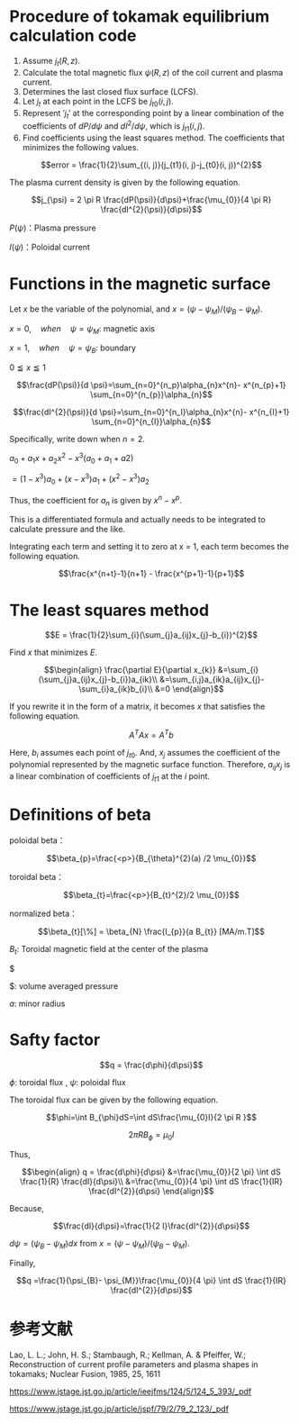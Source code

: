 # Procedure of tokamak equilibrium calculation code

1. Assume $`j_{t}(R, z)`$.
1. Calculate the total magnetic flux $`\psi (R, z)`$ of the coil current and plasma current.
1. Determines the last closed flux surface (LCFS).
1. Let $`j_ {t}`$ at each point in the LCFS be $`j_{t0} (i, j)`$.
1. Represent $'j_{t}'$ at the corresponding point by a linear combination of the coefficients of $`dP/d \psi`$ and $`dI^ {2}/d \psi `$, which is $`j_{t1} (i, j)`$.
1. Find coefficients using the least squares method. The coefficients that minimizes the following values.

```math
error = \frac{1}{2}\sum_{(i, j)}(j_{t1}(i, j)-j_{t0}(i, j))^{2}
```
The plasma current density is given by the following equation.

```math
j_{\psi} = 2 \pi R \frac{dP(\psi)}{d\psi}+\frac{\mu_{0}}{4 \pi R} \frac{dI^{2}(\psi)}{d\psi}
```

$`P(\psi)`$：Plasma pressure

$`I(\psi)`$：Poloidal current

# Functions in the magnetic surface

Let $`x`$ be the variable of the polynomial, and $`x = (\psi- \psi_ {M}) / (\psi_{B}- \psi_{M})`$.

$`x =0,\quad when\quad\psi = \psi_{M}`$: magnetic axis

$`x =1,\quad when\quad\psi = \psi_{B} `$: boundary

$` 0 \leqq x \leqq 1`$

```math
\frac{dP(\psi)}{d \psi}=\sum_{n=0}^{n_p}\alpha_{n}x^{n}- x^{n_{p}+1} \sum_{n=0}^{n_{p}}\alpha_{n}
```

```math
\frac{dI^{2}(\psi)}{d \psi}=\sum_{n=0}^{n_I}\alpha_{n}x^{n}- x^{n_{I}+1} \sum_{n=0}^{n_{I}}\alpha_{n}
```

Specifically, write down when $`n=2`$.

$`a_{0}+a_{1} x+a_{2}x^{2} -x^{3}(a_{0}+a_{1}+a{2})`$

$`=(1-x^{3})a_{0}+(x-x^{3})a_{1}+(x^{2}-x^{3})a_{2}`$

Thus, the coefficient for $`a_{n}`$ is given by $`x^{n}-x^{p}`$.


This is a differentiated formula and actually needs to be integrated to calculate pressure and the like.

Integrating each term and setting it to zero at x = 1, each term becomes the following equation.

```math
\frac{x^{n+t}-1}{n+1} - \frac{x^{p+1}-1}{p+1}
```

# The least squares method

```math
E = \frac{1}{2}\sum_{i}(\sum_{j}a_{ij}x_{j}-b_{i})^{2}
```
Find $`x`$ that minimizes $`E`$.

```math
\begin{align}
\frac{\partial E}{\partial x_{k}}
&=\sum_{i}(\sum_{j}a_{ij}x_{j}-b_{i})a_{ik}\\
&=\sum_{i,j}a_{ik}a_{ij}x_{j}-\sum_{i}a_{ik}b_{i}\\
&=0
\end{align}
```
If you rewrite it in the form of a matrix, it becomes $`x`$ that satisfies the following equation.
```math
A^{T}Ax=A^{T}b
```

Here, $`b_{i}`$ assumes each point of $`j_{t0}`$. And, $`x_ {j}`$ assumes the coefficient of the polynomial represented by the magnetic surface function.
Therefore, $`a_{ij} x_{j}`$ is a linear combination of coefficients of $`j_{t1}`$ at the $`i`$ point.

# Definitions of beta
poloidal beta：

```math
\beta_{p}=\frac{<p>}{B_{\theta}^{2}(a) /2 \mu_{0}}
```


toroidal beta：

```math
\beta_{t}=\frac{<p>}{B_{t}^{2}/2 \mu_{0}}
```

normalized beta：

```math
\beta_{t}[\%] = \beta_{N} \frac{I_{p}}{a B_{t}} [MA/m.T]
```

$B_{t}$: Toroidal magnetic field at the center of the plasma

$<p> $: volume averaged pressure

$a$: minor radius

# Safty factor

```math
q = \frac{d\phi}{d\psi}
```
$`\phi`$: toroidal flux , $`\psi`$: poloidal flux

The toroidal flux can be given by the following equation.
```math
\phi=\int B_{\phi}dS=\int dS\frac{\mu_{0}I}{2 \pi R }
```
```math
2 \pi R B_{\phi}=\mu_{0}I
```
Thus, 

```math
\begin{align}
q = \frac{d\phi}{d\psi}
&=\frac{\mu_{0}}{2 \pi} \int dS \frac{1}{R} \frac{dI}{d\psi}\\
&=\frac{\mu_{0}}{4 \pi} \int dS \frac{1}{IR} \frac{dI^{2}}{d\psi}
\end{align}
```
Because, 
```math
\frac{dI}{d\psi}=\frac{1}{2 I}\frac{dI^{2}}{d\psi}
```

$`d\psi = (\psi_{B}- \psi_{M}) dx`$ from $`x = (\psi- \psi_ {M}) / (\psi_{B}- \psi_{M})`$.

Finally, 

```math
q =\frac{1}{\psi_{B}- \psi_{M}}\frac{\mu_{0}}{4 \pi} \int dS \frac{1}{IR} \frac{dI^{2}}{d\psi}
```

# 参考文献
Lao, L. L.; John, H. S.; Stambaugh, R.; Kellman, A. & Pfeiffer, W.; Reconstruction of current profile parameters and plasma shapes in tokamaks; Nuclear Fusion, 1985, 25, 1611

https://www.jstage.jst.go.jp/article/ieejfms/124/5/124_5_393/_pdf

https://www.jstage.jst.go.jp/article/jspf/79/2/79_2_123/_pdf